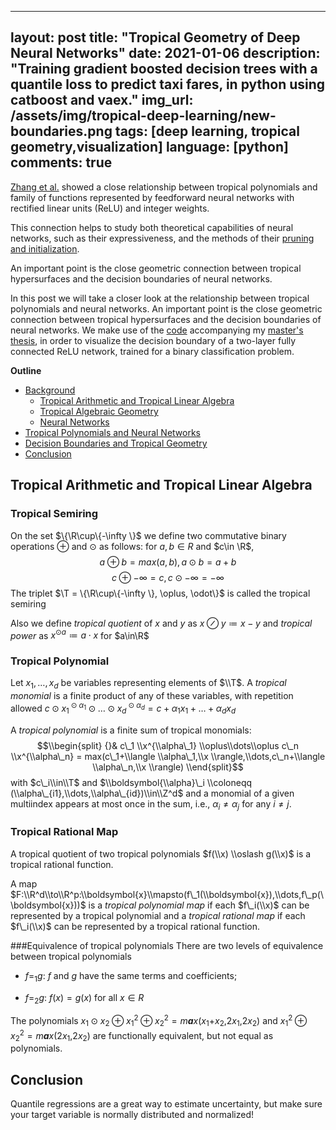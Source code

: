 <style TYPE="text/css">
code.has-jax {font: inherit; font-size: 100%; background: inherit; border: inherit;}
</style>
<script type="text/x-mathjax-config">
MathJax.Hub.Config({
    tex2jax: {
        inlineMath: [['$','$'], ['\\(','\\)']],
        skipTags: ['script', 'noscript', 'style', 'textarea', 'pre'] // removed 'code' entry
    }
});
MathJax.Hub.Queue(function() {
    var all = MathJax.Hub.getAllJax(), i;
    for(i = 0; i < all.length; i += 1) {
        all[i].SourceElement().parentNode.className += ' has-jax';
    }
});
</script>
<script type="text/javascript" src="https://cdnjs.cloudflare.com/ajax/libs/mathjax/2.7.4/MathJax.js?config=TeX-AMS_HTML-full"></script>

---
layout: post
title: "Tropical Geometry of Deep Neural Networks"
date: 2021-01-06
description: "Training gradient boosted decision trees with a quantile loss to predict taxi fares, in python using catboost and vaex."
img_url: /assets/img/tropical-deep-learning/new-boundaries.png
tags: [deep learning, tropical geometry,visualization]
language: [python]
comments: true
---

[Zhang et al.](https://arxiv.org/pdf/1805.07091.pdf) showed a close relationship between tropical polynomials and family of functions represented by feedforward neural networks with rectified linear units (ReLU) and integer weights. 
	
This connection helps to study both theoretical capabilities of neural networks, such as their expressiveness, and the methods of their  [pruning and initialization](https://arxiv.org/pdf/2002.08838.pdf). 
    
An important point is the close geometric connection between tropical hypersurfaces and the decision boundaries of neural networks.

In this post we will take a closer look at the relationship between tropical polynomials and neural networks. An important point is the close geometric connection between tropical hypersurfaces and the decision boundaries of neural networks. We make use of the [code](https://github.com/zachanton/tropical) accompanying my [master's thesis](https://github.com/zachanton/tropical/blob/master/master_thesis.pdf), in order to visualize the decision boundary of a two-layer fully connected ReLU network,
trained for a binary classification problem.


**Outline**

- [Background](#background)
	- [Tropical Arithmetic and Tropical Linear Algebra](#TropicalArithmeticandTropicalLinearAlgebra)
	- [Tropical Algebraic Geometry](#TropicalAlgebraicGeometry)
	- [Neural Networks](#NeuralNetworks)
- [Tropical Polynomials and Neural Networks](#TropicalPolynomialsandNeuralNetworks)
- [Decision Boundaries and Tropical Geometry](#DecisionBoundariesandTropicalGeometry)
- [Conclusion](#conclusion)


## Tropical Arithmetic and Tropical Linear Algebra

### Tropical Semiring

On the set $\{\R\cup\{-\infty \}$ we define two commutative binary
operations $\oplus$ and $\odot$ as follows: for $a, b\in R$ and
$c\in \R$, $$a\oplus b = max(a, b), a\odot b = a + b$$
$$c\oplus -\infty = c, c\odot -\infty = -\infty$$ The triplet
$\T = \{\R\cup\{-\infty \}, \oplus, \odot\}$ is called the tropical
semiring

Also we define *tropical quotient* of $x$ and $y$ as
$x \oslash y\coloneqq x-y$ and *tropical power* as
$x^{\odot a} \coloneqq a \cdot x$ for $a\in\R$

### Tropical Polynomial

Let *x*<sub>1</sub>, …, *x*<sub>*d*</sub> be variables representing
elements of $\\T$. A *tropical monomial* is a finite product of any of
these variables, with repetition allowed
*c* ⊙ *x*<sub>1</sub><sup> ⊙ *α*<sub>1</sub></sup> ⊙ … ⊙ *x*<sub>*d*</sub><sup> ⊙ *α*<sub>*d*</sub></sup> = *c* + *α*<sub>1</sub>*x*<sub>1</sub> + … + *α*<sub>*d*</sub>*x*<sub>*d*</sub>

A *tropical polynomial* is a finite sum of tropical monomials:
$$\\begin{split}
                {}& c\_1 \\x^{\\alpha\_1} \\oplus\\dots\\oplus c\_n \\x^{\\alpha\_n} = max(c\_1+\\langle \\alpha\_1,\\x \\rangle,\\dots,c\_n+\\langle \\alpha\_n,\\x \\rangle)
            \\end{split}$$
with $c\_i\\in\\T$ and
$\\boldsymbol{\\alpha}\_i \\coloneqq (\\alpha\_{i1},\\dots,\\alpha\_{id})\\in\\Z^d$
and a monomial of a given multiindex appears at most once in the sum,
i.e., *α*<sub>*i*</sub> ≠ *α*<sub>*j*</sub> for any *i* ≠ *j*.

### Tropical Rational Map

A tropical quotient of two tropical polynomials $f(\\x) \\oslash g(\\x)$
is a tropical rational function.

A map
$F:\\R^d\\to\\R^p:\\boldsymbol{x}\\mapsto(f\_1(\\boldsymbol{x}),\\dots,f\_p(\\boldsymbol{x}))$
is a *tropical polynomial map* if each $f\_i(\\x)$ can be represented by
a tropical polynomial and a *tropical rational map* if each $f\_i(\\x)$
can be represented by a tropical rational function.

###Equivalence of tropical polynomials
 There are two levels of equivalence
between tropical polynomials

-   *f*=<sub>1</sub>*g*: *f* and *g* have the same terms and
    coefficients;

-   *f*=<sub>2</sub>*g*: *f*(*x*) = *g*(*x*) for all *x* ∈ *R*

The polynomials
*x*<sub>1</sub> ⊙ *x*<sub>2</sub> ⊕ *x*<sub>1</sub><sup>2</sup> ⊕ *x*<sub>2</sub><sup>2</sup> = *m**a**x*(*x*<sub>1</sub>+*x*<sub>2</sub>,2*x*<sub>1</sub>,2*x*<sub>2</sub>)
and
*x*<sub>1</sub><sup>2</sup> ⊕ *x*<sub>2</sub><sup>2</sup> = *m**a**x*(2*x*<sub>1</sub>,2*x*<sub>2</sub>)
are functionally equivalent, but not equal as polynomials.





## Conclusion

Quantile regressions are a great way to estimate uncertainty, but make sure your target variable is normally distributed and normalized!
